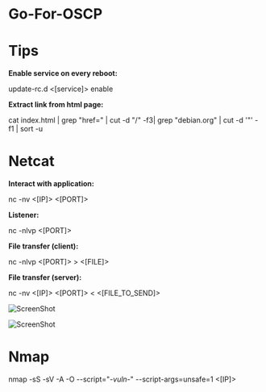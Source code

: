 # Go-For-OSCP

# Tips
<b>Enable service on every reboot:</b>

update-rc.d <[service]> enable

<b>Extract link from html page:</b>

cat index.html | grep "href=" | cut -d "/" -f3| grep "debian.org" | cut -d '"' -f1 | sort -u

# Netcat
<b>Interact with application:</b>

nc -nv <[IP]> <[PORT]>

<b>Listener:</b>

nc -nlvp <[PORT]>

<b>File transfer (client):</b>

nc -nlvp <[PORT]> > <[FILE]>

<b>File transfer (server):</b>

nc -nv <[IP]> <[PORT]> < <[FILE_TO_SEND]>

![ScreenShot](https://raw.github.com/{username}/{repository}/{branch}/{path})


![ScreenShot](https://raw.github.com/SynAckPwn23/Go-For-OSCP/master/Bind_Reverse_shell.png)






# Nmap
nmap -sS -sV -A -O --script="*-vuln-*" --script-args=unsafe=1 <[IP]>
